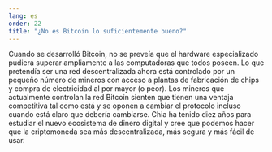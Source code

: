 ```yaml
---
lang: es
order: 22
title: "¿No es Bitcoin lo suficientemente bueno?"
---
```


Cuando se desarrolló Bitcoin, no se preveía que el hardware especializado pudiera superar ampliamente a las computadoras que todos poseen. Lo que pretendía ser una red descentralizada ahora está controlado por un pequeño número de mineros con acceso a plantas de fabricación de chips y compra de electricidad al por mayor (o peor). Los mineros que actualmente controlan la red Bitcoin sienten que tienen una ventaja competitiva tal como está y se oponen a cambiar el protocolo incluso cuando está claro que debería cambiarse. Chia ha tenido diez años para estudiar el nuevo ecosistema de dinero digital y cree que podemos hacer que la criptomoneda sea más descentralizada, más segura y más fácil de usar.
